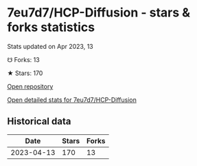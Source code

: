 # 7eu7d7/HCP-Diffusion - stars & forks statistics

Stats updated on Apr 2023, 13

☋ Forks: 13

★ Stars: 170

[Open repository](https://github.com/7eu7d7/HCP-Diffusion)

[Open detailed stats for 7eu7d7/HCP-Diffusion](https://reviewgithub.com/rep/7eu7d7/HCP-Diffusion)

## Historical data
| Date | Stars | Forks |
|------|-------|-------|
| 2023-04-13 | 170 | 13 | 

